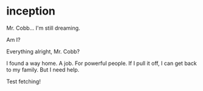 # inception

Mr. Cobb... I'm still dreaming.

Am I?

Everything alright, Mr. Cobb?

I found a way home. A job. For
powerful people. If I pull it off,
I can get back to my family. But I
need help.

Test fetching!
